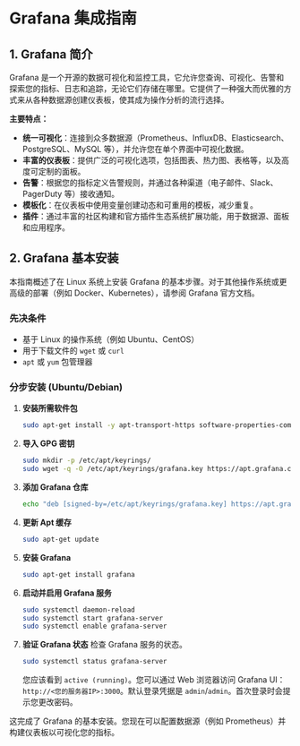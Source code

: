 # Grafana 集成指南

## 1. Grafana 简介
Grafana 是一个开源的数据可视化和监控工具，它允许您查询、可视化、告警和探索您的指标、日志和追踪，无论它们存储在哪里。它提供了一种强大而优雅的方式来从各种数据源创建仪表板，使其成为操作分析的流行选择。

**主要特点：**
*   **统一可视化**：连接到众多数据源（Prometheus、InfluxDB、Elasticsearch、PostgreSQL、MySQL 等），并允许您在单个界面中可视化数据。
*   **丰富的仪表板**：提供广泛的可视化选项，包括图表、热力图、表格等，以及高度可定制的面板。
*   **告警**：根据您的指标定义告警规则，并通过各种渠道（电子邮件、Slack、PagerDuty 等）接收通知。
*   **模板化**：在仪表板中使用变量创建动态和可重用的模板，减少重复。
*   **插件**：通过丰富的社区构建和官方插件生态系统扩展功能，用于数据源、面板和应用程序。

## 2. Grafana 基本安装
本指南概述了在 Linux 系统上安装 Grafana 的基本步骤。对于其他操作系统或更高级的部署（例如 Docker、Kubernetes），请参阅 Grafana 官方文档。

### 先决条件
*   基于 Linux 的操作系统（例如 Ubuntu、CentOS）
*   用于下载文件的 `wget` 或 `curl`
*   `apt` 或 `yum` 包管理器

### 分步安装 (Ubuntu/Debian)

1.  **安装所需软件包**
    ```bash
    sudo apt-get install -y apt-transport-https software-properties-common wget
    ```

2.  **导入 GPG 密钥**
    ```bash
    sudo mkdir -p /etc/apt/keyrings/
    sudo wget -q -O /etc/apt/keyrings/grafana.key https://apt.grafana.com/gpg.key
    ```

3.  **添加 Grafana 仓库**
    ```bash
    echo "deb [signed-by=/etc/apt/keyrings/grafana.key] https://apt.grafana.com stable main" | sudo tee -a /etc/apt/sources.list.d/grafana.list
    ```

4.  **更新 Apt 缓存**
    ```bash
    sudo apt-get update
    ```

5.  **安装 Grafana**
    ```bash
    sudo apt-get install grafana
    ```

6.  **启动并启用 Grafana 服务**
    ```bash
    sudo systemctl daemon-reload
    sudo systemctl start grafana-server
    sudo systemctl enable grafana-server
    ```

7.  **验证 Grafana 状态**
    检查 Grafana 服务的状态。
    ```bash
    sudo systemctl status grafana-server
    ```
    您应该看到 `active (running)`。您可以通过 Web 浏览器访问 Grafana UI：`http://<您的服务器IP>:3000`。默认登录凭据是 `admin`/`admin`。首次登录时会提示您更改密码。

这完成了 Grafana 的基本安装。您现在可以配置数据源（例如 Prometheus）并构建仪表板以可视化您的指标。

